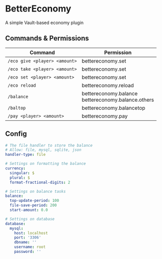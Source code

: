 # BetterEconomy
A simple Vault-based economy plugin

## Commands & Permissions
| Command | Permission |
| --- | --- |
| `/eco give <player> <amount>` | bettereconomy.set |
| `/eco take <player> <amount>` | bettereconomy.set |
| `/eco set <player> <amount>` | bettereconomy.set |
| `/eco reload` | bettereconomy.reload |
| `/balance` | bettereconomy.balance<br>bettereconomy.balance.others |
| `/baltop`| bettereconomy.balancetop |
| `/pay <player> <amount>` | bettereconomy.pay |

## Config
```yaml
# The file handler to store the balance
# Allow: file, mysql, sqlite, json
handler-type: file

# Settings on formatting the balance
currency:
  singular: $
  plural: $
  format-fractional-digits: 2

# Settings on balance tasks
balance:
  top-update-period: 100
  file-save-period: 200
  start-amount: 0.0

# Settings on database
database:
  mysql:
    host: localhost
    port: '3306'
    dbname: ''
    username: root
    password: ''
```
